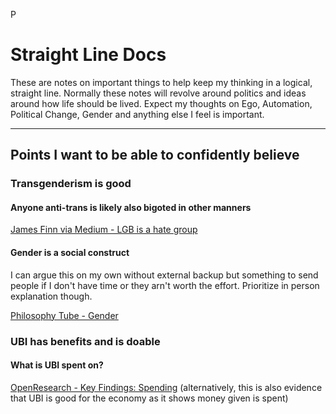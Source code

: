 P
# Straight Line Docs
These are notes on important things to help keep my thinking in a logical, straight line. Normally these notes will revolve around politics and ideas around how life should be lived. Expect my thoughts on Ego, Automation, Political Change, Gender and anything else I feel is important.

------

## Points I want to be able to confidently believe

### Transgenderism is good
#### Anyone anti-trans is likely also bigoted in other manners

[James Finn via Medium - LGB is a hate group](https://medium.com/james-finn/dont-be-fooled-by-the-lgb-alliance-7f0838f5b245)

#### Gender is a social construct

I can argue this on my own without external backup but something to send people if I don't have time or they arn't worth the effort. Prioritize in person explanation though.

[Philosophy Tube - Gender](https://www.youtube.com/watch?v=koud7hgGyQ8)

### UBI has benefits and is doable
#### What is UBI spent on?

[OpenResearch - Key Findings: Spending](https://www.openresearchlab.org/findings/key-findings-spending) (alternatively, this is also evidence that UBI is good for the economy as it shows money given is spent)
